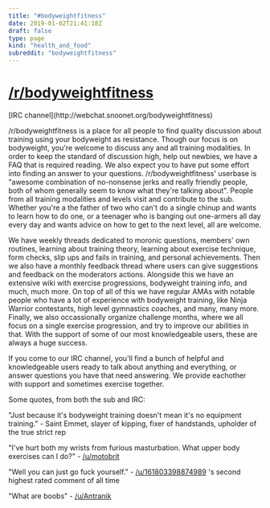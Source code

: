 ```yaml
---
title: "#bodyweightfitness"
date: 2019-01-02T21:41:18Z
draft: false
type: page
kind: "health_and_food"
subreddit: "bodyweightfitness"
---
```


<h1><a href="http://bodyweightfitness.reddit.com">/r/bodyweightfitness</a></h1>
[IRC channel](http://webchat.snoonet.org/bodyweightfitness)

/r/bodyweightfitness is a place for all people to find quality discussion about training using your bodyweight as resistance. Though our focus is on bodyweight, you're welcome to discuss any and all training modalities.
In order to keep the standard of discussion high, help out newbies, we have a FAQ that is required reading. We also expect you to have put some effort into finding an answer to your questions.
/r/bodyweightfitness' userbase is "awesome combination of no-nonsense jerks and really friendly people, both of whom generally seem to know what they're talking about". People from all training modalities and levels visit and contribute to the sub. Whether you're a the father of two who can't do a single chinup and wants to learn how to do one, or a teenager who is banging out one-armers all day every day and wants advice on how to get to the next level, all are welcome.

We have weekly threads dedicated to moronic questions, members' own routines, learning about training theory, learning about exercise technique, form checks, slip ups and fails in training, and personal achievements. Then we also have a monthly feedback thread where users can give suggestions and feedback on the moderators actions. Alongside this we have an extensive wiki with exercise progressions, bodyweight training info, and much, much more.
On top of all of this we have regular AMAs with notable people who have a lot of experience with bodyweight training, like Ninja Warrior contestants, high level gymnastics coaches, and many, many more.
Finally, we also occassionally organize challenge months, where we all focus on a single exercise progression, and try to improve our abilities in that. With the support of some of our most knowledgeable users, these are always a huge success.

If you come to our IRC channel, you'll find a bunch of helpful and knowledgeable users ready to talk about anything and everything, or answer questions you have that need answering. We provide eachother with support and sometimes exercise together.

Some quotes, from both the sub and IRC:

"Just because it's bodyweight training doesn't mean it's no equipment training." - Saint Emmet, slayer of kipping, fixer of handstands, upholder of the true strict rep

"I've hurt both my wrists from furious masturbation. What upper body exercises can I do?" - <a href="https://www.reddit.com/u/motobrit">/u/motobrit</a>

"Well you can just go fuck yourself." - <a href="https://www.reddit.com/u/161803398874989">/u/161803398874989</a> 's second highest rated comment of all time

"What are boobs" - <a href="https://www.reddit.com/u/Antranik">/u/Antranik</a>
